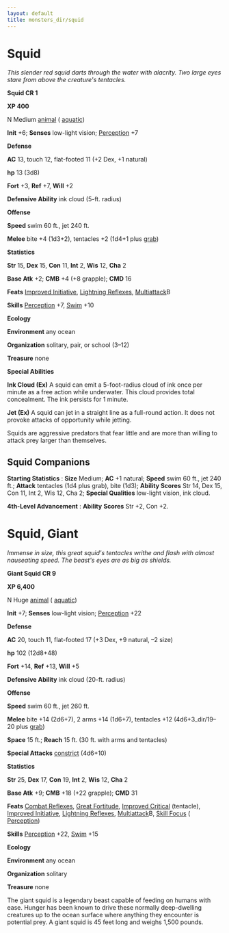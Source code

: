```yaml
---
layout: default
title: monsters_dir/squid
---
```

# Squid

_This slender red squid darts through the water with alacrity. Two large eyes stare from above the creature's tentacles._

**Squid CR 1**

**XP 400**

N Medium [animal](../creatureTypes#_animal) ( [aquatic](../creatureTypes#_aquatic-subtype))

**Init** +6; **Senses** low-light vision; [Perception](../../skills_dir/perception#_perception) +7

**Defense**

**AC** 13, touch 12, flat-footed 11 (+2 Dex, +1 natural)

**hp** 13 (3d8)

**Fort** +3, **Ref** +7, **Will** +2

**Defensive Ability** ink cloud (5-ft. radius)

**Offense**

**Speed** swim 60 ft., jet 240 ft.

**Melee** bite +4 (1d3+2), tentacles +2 (1d4+1 plus [grab](../universalMonsterRules#_grab))

**Statistics**

**Str** 15, **Dex** 15, **Con** 11, **Int** 2, **Wis** 12, **Cha** 2

**Base Atk** +2; **CMB** +4 (+8 grapple); **CMD** 16

**Feats** [Improved Initiative](../../feats#_improved-initiative), [Lightning Reflexes](../../feats#_lightning-reflexes), [Multiattack](../monsterFeats#_multiattack)B

**Skills** [Perception](../../skills_dir/perception#_perception) +7, [Swim](../../skills_dir/swim#_swim) +10

**Ecology**

**Environment** any ocean

**Organization** solitary, pair, or school (3–12)

**Treasure** none

**Special Abilities**

**Ink Cloud (Ex)** A squid can emit a 5-foot-radius cloud of ink once per minute as a free action while underwater. This cloud provides total concealment. The ink persists for 1 minute.

**Jet (Ex)** A squid can jet in a straight line as a full-round action. It does not provoke attacks of opportunity while jetting.

Squids are aggressive predators that fear little and are more than willing to attack prey larger than themselves.

## Squid Companions

**Starting Statistics** : **Size** Medium; **AC** +1 natural; **Speed** swim 60 ft., jet 240 ft.; **Attack** tentacles (1d4 plus grab), bite (1d3); **Ability Scores** Str 14, Dex 15, Con 11, Int 2, Wis 12, Cha 2; **Special Qualities** low-light vision, ink cloud.

**4th-Level Advancement** : **Ability**  **Scores** Str +2, Con +2.

# Squid, Giant

_Immense in size, this great squid's tentacles writhe and flash with almost nauseating speed. The beast's eyes are as big as shields._

**Giant Squid CR 9**

**XP 6,400**

N Huge [animal](../creatureTypes#_animal) ( [aquatic](../creatureTypes#_aquatic-subtype))

**Init** +7; **Senses** low-light vision; [Perception](../../skills_dir/perception#_perception) +22

**Defense**

**AC** 20, touch 11, flat-footed 17 (+3 Dex, +9 natural, –2 size)

**hp** 102 (12d8+48)

**Fort** +14, **Ref** +13, **Will** +5

**Defensive Ability** ink cloud (20-ft. radius)

**Offense**

**Speed** swim 60 ft., jet 260 ft.

**Melee** bite +14 (2d6+7), 2 arms +14 (1d6+7), tentacles +12 (4d6+3_dir/19–20 plus [grab](../universalMonsterRules#_grab))

**Space** 15 ft.; **Reach** 15 ft. (30 ft. with arms and tentacles)

**Special Attacks** [constrict](../universalMonsterRules#_constrict) (4d6+10)

**Statistics**

**Str** 25, **Dex** 17, **Con** 19, **Int** 2, **Wis** 12, **Cha** 2

**Base Atk** +9; **CMB** +18 (+22 grapple); **CMD** 31

**Feats** [Combat Reflexes](../../feats#_combat-reflexes), [Great Fortitude](../../feats#_great-fortitude), [Improved Critical](../../feats#_improved-critical) (tentacle), [Improved Initiative](../../feats#_improved-initiative), [Lightning Reflexes](../../feats#_lightning-reflexes), [Multiattack](../monsterFeats#_multiattack)B, [Skill Focus](../../feats#_skill-focus) ( [Perception](../../skills_dir/perception#_perception))

**Skills** [Perception](../../skills_dir/perception#_perception) +22, [Swim](../../skills_dir/swim#_swim) +15

**Ecology**

**Environment** any ocean

**Organization** solitary

**Treasure** none

The giant squid is a legendary beast capable of feeding on humans with ease. Hunger has been known to drive these normally deep-dwelling creatures up to the ocean surface where anything they encounter is potential prey. A giant squid is 45 feet long and weighs 1,500 pounds.

